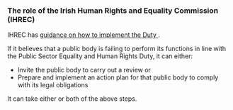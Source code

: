 ###  The role of the Irish Human Rights and Equality Commission (IHREC)

IHREC has [ guidance on how to implement the Duty
](https://www.ihrec.ie/app/uploads/2022/08/IHREC_Public_Sector_Duty_Final_Eng_WEB.pdf)
.

If it believes that a public body is failing to perform its functions in line
with the Public Sector Equality and Human Rights Duty, it can either:

  * Invite the public body to carry out a review or 
  * Prepare and implement an action plan for that public body to comply with its legal obligations 

It can take either or both of the above steps.
